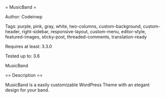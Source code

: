 = MusicBand =

Author: Codeinwp

Tags: purple, pink, gray, white, two-columns, custom-background, custom-header, right-sidebar, responsive-layout, custom-menu, editor-style, featured-images, sticky-post, threaded-comments, translation-ready

Requires at least:	3.3.0

Tested up to:		3.6

MusicBand

== Description ==

MusicBand is a easily customizable WordPress Theme with an elegant design for your band.  